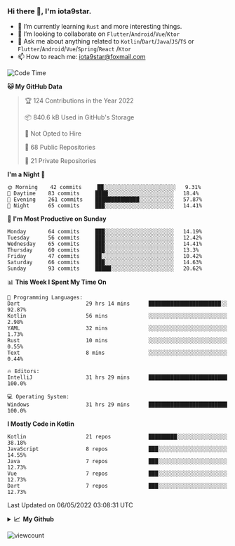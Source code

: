 ### Hi there 👋, I'm iota9star.

- 🌱 I’m currently learning `Rust` and more interesting things.
- 👯 I’m looking to collaborate on `Flutter`/`Android`/`Vue`/`Ktor`
- 💬 Ask me about anything related to `Kotlin`/`Dart`/`Java`/`JS`/`TS` or `Flutter`/`Android`/`Vue`/`Spring`/`React`
  /`Ktor`
- 📫 How to reach me: [iota9star@foxmail.com](iota9star@foxmail.com)



<!--START_SECTION:waka-->
![Code Time](http://img.shields.io/badge/Code%20Time-2%2C878%20hrs%2015%20mins-blue)

**🐱 My GitHub Data** 

> 🏆 124 Contributions in the Year 2022
 > 
> 📦 840.6 kB Used in GitHub's Storage 
 > 
> 🚫 Not Opted to Hire
 > 
> 📜 68 Public Repositories 
 > 
> 🔑 21 Private Repositories  
 > 
**I'm a Night 🦉** 

```text
🌞 Morning    42 commits     ██░░░░░░░░░░░░░░░░░░░░░░░   9.31% 
🌆 Daytime    83 commits     ████░░░░░░░░░░░░░░░░░░░░░   18.4% 
🌃 Evening    261 commits    ██████████████░░░░░░░░░░░   57.87% 
🌙 Night      65 commits     ███░░░░░░░░░░░░░░░░░░░░░░   14.41%

```
📅 **I'm Most Productive on Sunday** 

```text
Monday       64 commits     ███░░░░░░░░░░░░░░░░░░░░░░   14.19% 
Tuesday      56 commits     ███░░░░░░░░░░░░░░░░░░░░░░   12.42% 
Wednesday    65 commits     ███░░░░░░░░░░░░░░░░░░░░░░   14.41% 
Thursday     60 commits     ███░░░░░░░░░░░░░░░░░░░░░░   13.3% 
Friday       47 commits     ██░░░░░░░░░░░░░░░░░░░░░░░   10.42% 
Saturday     66 commits     ███░░░░░░░░░░░░░░░░░░░░░░   14.63% 
Sunday       93 commits     █████░░░░░░░░░░░░░░░░░░░░   20.62%

```


📊 **This Week I Spent My Time On** 

```text
💬 Programming Languages: 
Dart                     29 hrs 14 mins      ███████████████████████░░   92.87% 
Kotlin                   56 mins             ░░░░░░░░░░░░░░░░░░░░░░░░░   2.98% 
YAML                     32 mins             ░░░░░░░░░░░░░░░░░░░░░░░░░   1.73% 
Rust                     10 mins             ░░░░░░░░░░░░░░░░░░░░░░░░░   0.55% 
Text                     8 mins              ░░░░░░░░░░░░░░░░░░░░░░░░░   0.44%

🔥 Editors: 
IntelliJ                 31 hrs 29 mins      █████████████████████████   100.0%

💻 Operating System: 
Windows                  31 hrs 29 mins      █████████████████████████   100.0%

```

**I Mostly Code in Kotlin** 

```text
Kotlin                   21 repos            █████████░░░░░░░░░░░░░░░░   38.18% 
JavaScript               8 repos             ███░░░░░░░░░░░░░░░░░░░░░░   14.55% 
Java                     7 repos             ███░░░░░░░░░░░░░░░░░░░░░░   12.73% 
Vue                      7 repos             ███░░░░░░░░░░░░░░░░░░░░░░   12.73% 
Dart                     7 repos             ███░░░░░░░░░░░░░░░░░░░░░░   12.73%

```



 Last Updated on 06/05/2022 03:08:31 UTC
<!--END_SECTION:waka-->

<details>
  <summary><b>📈&nbsp;&nbsp;My Github</b></summary>
  <br>
  <img src='https://github-profile-trophy.vercel.app/?username=iota9star'>
  <img src='https://bad-apple-github-readme.vercel.app/api?show_bg=1&username=iota9star&hide_title=true'>
  <img src='http://cr-skills-chart-widget.azurewebsites.net/api/api?username=iota9star'>
</details>


![viewcount](https://count.getloli.com/get/@iota9star?theme=rule34)
